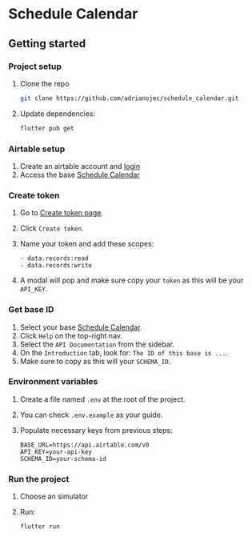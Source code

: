 # Schedule Calendar

## Getting started


<!-- Project setup -->
### Project setup

1. Clone the repo
   ```bash
   git clone https://github.com/adrianojec/schedule_calendar.git
   ```
2. Update dependencies:

   ```bash
   flutter pub get
   ```

   
<!-- Airtable setup -->
### Airtable setup

1. Create an airtable account and [login](https://airtable.com/login)
2. Access the base [Schedule Calendar](https://airtable.com/invite/l?inviteId=invK7DI1WLSkp4oHp&inviteToken=baffa1f25880ae4640112f59e89d9638080d26305dc47d5f2e1af0c4a43a9610&utm_medium=email&utm_source=product_team&utm_content=transactional-alerts)


<!-- Create token -->
### Create token

1. Go to [Create token page](https://airtable.com/create/tokens).
2. Click `Create token`.
3. Name your token and add these scopes:

   ```
   - data.records:read
   - data.records:write
   ```

4. A modal will pop and make sure copy your `token` as this will be your `API_KEY`.


<!-- Get base id -->
### Get base ID

1. Select your base [Schedule Calendar](https://airtable.com/).
2. Click `Help` on the top-right nav.
3. Select the `API Documentation` from the sidebar.
4. On the `Introduction` tab, look for: `The ID of this base is ...`.
5. Make sure to copy as this will your `SCHEMA_ID`.


<!-- Environment variables -->
### Environment variables

1. Create a file named `.env` at the root of the project.
2. You can check `.env.example` as your guide.
3. Populate necessary keys from previous steps:

   ```
   BASE_URL=https://api.airtable.com/v0
   API_KEY=your-api-key
   SCHEMA_ID=your-schema-id
   ```

   
<!-- Run the project -->
### Run the project

1. Choose an simulator
2. Run:

   ```bash
   flutter run
   ```
